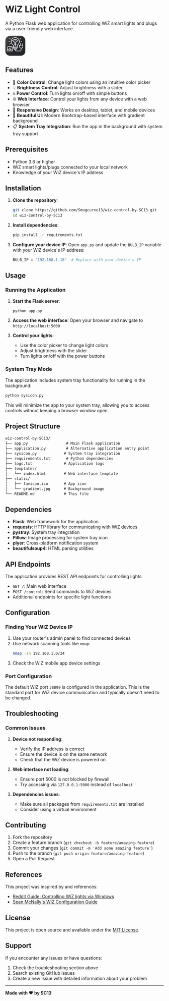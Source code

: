 # WiZ Light Control

A Python Flask web application for controlling WiZ smart lights and plugs via a user-friendly web interface.

<img src="wiz%20app%20icon.png" alt="WiZ Control App" width="64" height="64">

## Features

- 🌈 **Color Control**: Change light colors using an intuitive color picker
- 💡 **Brightness Control**: Adjust brightness with a slider
- 🔛 **Power Control**: Turn lights on/off with simple buttons
- 🌐 **Web Interface**: Control your lights from any device with a web browser
- 📱 **Responsive Design**: Works on desktop, tablet, and mobile devices
- 🎨 **Beautiful UI**: Modern Bootstrap-based interface with gradient background
- 📋 **System Tray Integration**: Run the app in the background with system tray support

## Prerequisites

- Python 3.6 or higher
- WiZ smart lights/plugs connected to your local network
- Knowledge of your WiZ device's IP address

## Installation

1. **Clone the repository**:
   ```bash
   git clone https://github.com/Smugcurve13/wiz-control-by-SC13.git
   cd wiz-control-by-SC13
   ```

2. **Install dependencies**:
   ```bash
   pip install -r requirements.txt
   ```

3. **Configure your device IP**:
   Open `app.py` and update the `BULB_IP` variable with your WiZ device's IP address:
   ```python
   BULB_IP = "192.168.1.18"  # Replace with your device's IP
   ```

## Usage

### Running the Application

1. **Start the Flask server**:
   ```bash
   python app.py
   ```

2. **Access the web interface**:
   Open your browser and navigate to `http://localhost:5000`

3. **Control your lights**:
   - Use the color picker to change light colors
   - Adjust brightness with the slider
   - Turn lights on/off with the power buttons

### System Tray Mode

The application includes system tray functionality for running in the background:

```bash
python sysicon.py
```

This will minimize the app to your system tray, allowing you to access controls without keeping a browser window open.

## Project Structure

```
wiz-control-by-SC13/
├── app.py                 # Main Flask application
├── application.py         # Alternative application entry point
├── sysicon.py            # System tray integration
├── requirements.txt       # Python dependencies
├── logs.txt              # Application logs
├── templates/
│   └── index.html        # Web interface template
├── static/
│   ├── favicon.ico       # App icon
│   └── gradient.jpg      # Background image
└── README.md             # This file
```

## Dependencies

- **Flask**: Web framework for the application
- **requests**: HTTP library for communicating with WiZ devices
- **pystray**: System tray integration
- **Pillow**: Image processing for system tray icon
- **plyer**: Cross-platform notification system
- **beautifulsoup4**: HTML parsing utilities

## API Endpoints

The application provides REST API endpoints for controlling lights:

- `GET /`: Main web interface
- `POST /control`: Send commands to WiZ devices
- Additional endpoints for specific light functions

## Configuration

### Finding Your WiZ Device IP

1. Use your router's admin panel to find connected devices
2. Use network scanning tools like `nmap`:
   ```bash
   nmap -sn 192.168.1.0/24
   ```
3. Check the WiZ mobile app device settings

### Port Configuration

The default WiZ port `38899` is configured in the application. This is the standard port for WiZ device communication and typically doesn't need to be changed.

## Troubleshooting

### Common Issues

1. **Device not responding**: 
   - Verify the IP address is correct
   - Ensure the device is on the same network
   - Check that the WiZ device is powered on

2. **Web interface not loading**:
   - Ensure port 5000 is not blocked by firewall
   - Try accessing via `127.0.0.1:5000` instead of `localhost`

3. **Dependencies issues**:
   - Make sure all packages from `requirements.txt` are installed
   - Consider using a virtual environment

## Contributing

1. Fork the repository
2. Create a feature branch (`git checkout -b feature/amazing-feature`)
3. Commit your changes (`git commit -m 'Add some amazing feature'`)
4. Push to the branch (`git push origin feature/amazing-feature`)
5. Open a Pull Request

## References

This project was inspired by and references:
- [Reddit Guide: Controlling WiZ lights via Windows](https://www.reddit.com/r/wiz/comments/1582jfx/guide_to_controlling_a_wiz_lightplug_via_windows/)
- [Sean McNally's WiZ Configuration Guide](https://seanmcnally.net/wiz-config.html)

## License

This project is open source and available under the [MIT License](LICENSE).

## Support

If you encounter any issues or have questions:
1. Check the troubleshooting section above
2. Search existing GitHub issues
3. Create a new issue with detailed information about your problem

---

**Made with ❤️ by SC13**
